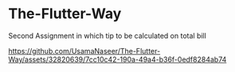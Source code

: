# The-Flutter-Way

Second Assignment in which tip to be calculated on total bill

https://github.com/UsamaNaseer/The-Flutter-Way/assets/32820639/7cc10c42-190a-49a4-b36f-0edf8284ab74



